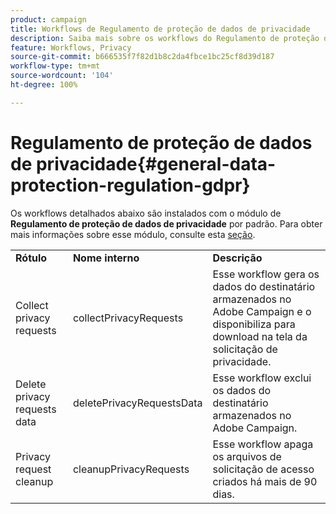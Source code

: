 ```yaml
---
product: campaign
title: Workflows de Regulamento de proteção de dados de privacidade
description: Saiba mais sobre os workflows do Regulamento de proteção de dados de privacidade
feature: Workflows, Privacy
source-git-commit: b666535f7f82d1b8c2da4fbce1bc25cf8d39d187
workflow-type: tm+mt
source-wordcount: '104'
ht-degree: 100%

---
```



# Regulamento de proteção de dados de privacidade{#general-data-protection-regulation-gdpr}



Os workflows detalhados abaixo são instalados com o módulo de **Regulamento de proteção de dados de privacidade** por padrão. Para obter mais informações sobre esse módulo, consulte esta [seção](https://helpx.adobe.com/br/campaign/kb/acc-privacy.html).

<table> 
 <tbody> 
  <tr> 
   <td> <strong>Rótulo</strong><br /> </td> 
   <td> <strong>Nome interno</strong><br /> </td> 
   <td> <strong>Descrição</strong><br /> </td> 
  </tr> 
  <tr> 
   <td> <span class="uicontrol">Collect privacy requests</span> <br /> </td> 
   <td> <span class="uicontrol">collectPrivacyRequests</span> <br /> </td> 
   <td> Esse workflow gera os dados do destinatário armazenados no Adobe Campaign e o disponibiliza para download na tela da solicitação de privacidade.<br /> </td> 
  </tr> 
  <tr> 
   <td> <span class="uicontrol">Delete privacy requests data</span> <br /> </td> 
   <td> <span class="uicontrol">deletePrivacyRequestsData</span> <br /> </td> 
   <td> Esse workflow exclui os dados do destinatário armazenados no Adobe Campaign.<br /> </td> 
  </tr> 
  <tr> 
   <td> <span class="uicontrol">Privacy request cleanup</span> <br /> </td> 
   <td> <span class="uicontrol">cleanupPrivacyRequests</span> <br /> </td> 
   <td> Esse workflow apaga os arquivos de solicitação de acesso criados há mais de 90 dias.<br /> </td> 
  </tr> 
 </tbody> 
</table>

